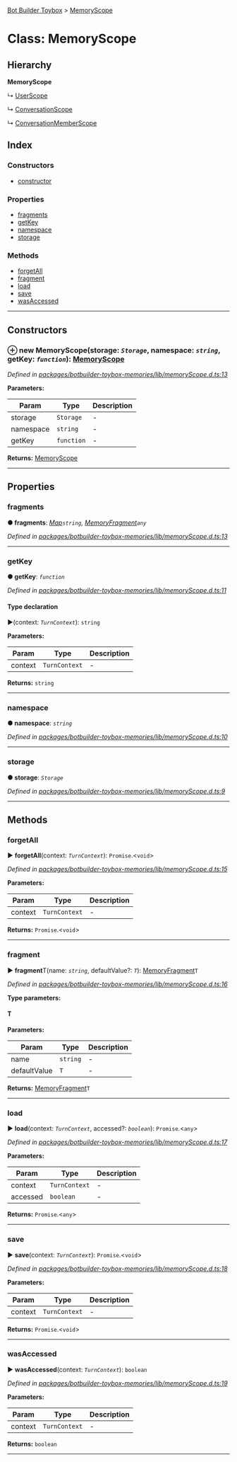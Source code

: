 [Bot Builder Toybox](../README.md) > [MemoryScope](../classes/botbuilder_toybox.memoryscope.md)



# Class: MemoryScope

## Hierarchy

**MemoryScope**

↳  [UserScope](botbuilder_toybox.userscope.md)




↳  [ConversationScope](botbuilder_toybox.conversationscope.md)




↳  [ConversationMemberScope](botbuilder_toybox.conversationmemberscope.md)








## Index

### Constructors

* [constructor](botbuilder_toybox.memoryscope.md#constructor)


### Properties

* [fragments](botbuilder_toybox.memoryscope.md#fragments)
* [getKey](botbuilder_toybox.memoryscope.md#getkey)
* [namespace](botbuilder_toybox.memoryscope.md#namespace)
* [storage](botbuilder_toybox.memoryscope.md#storage)


### Methods

* [forgetAll](botbuilder_toybox.memoryscope.md#forgetall)
* [fragment](botbuilder_toybox.memoryscope.md#fragment)
* [load](botbuilder_toybox.memoryscope.md#load)
* [save](botbuilder_toybox.memoryscope.md#save)
* [wasAccessed](botbuilder_toybox.memoryscope.md#wasaccessed)



---
## Constructors
<a id="constructor"></a>


### ⊕ **new MemoryScope**(storage: *`Storage`*, namespace: *`string`*, getKey: *`function`*): [MemoryScope](botbuilder_toybox.memoryscope.md)


*Defined in [packages/botbuilder-toybox-memories/lib/memoryScope.d.ts:13](https://github.com/Stevenic/botbuilder-toybox/blob/0903278/packages/botbuilder-toybox-memories/lib/memoryScope.d.ts#L13)*



**Parameters:**

| Param | Type | Description |
| ------ | ------ | ------ |
| storage | `Storage`   |  - |
| namespace | `string`   |  - |
| getKey | `function`   |  - |





**Returns:** [MemoryScope](botbuilder_toybox.memoryscope.md)

---


## Properties
<a id="fragments"></a>

###  fragments

**●  fragments**:  *[Map]()`string`, [MemoryFragment](botbuilder_toybox.memoryfragment.md)`any`* 

*Defined in [packages/botbuilder-toybox-memories/lib/memoryScope.d.ts:13](https://github.com/Stevenic/botbuilder-toybox/blob/0903278/packages/botbuilder-toybox-memories/lib/memoryScope.d.ts#L13)*





___

<a id="getkey"></a>

###  getKey

**●  getKey**:  *`function`* 

*Defined in [packages/botbuilder-toybox-memories/lib/memoryScope.d.ts:11](https://github.com/Stevenic/botbuilder-toybox/blob/0903278/packages/botbuilder-toybox-memories/lib/memoryScope.d.ts#L11)*


#### Type declaration
►(context: *`TurnContext`*): `string`



**Parameters:**

| Param | Type | Description |
| ------ | ------ | ------ |
| context | `TurnContext`   |  - |





**Returns:** `string`






___

<a id="namespace"></a>

###  namespace

**●  namespace**:  *`string`* 

*Defined in [packages/botbuilder-toybox-memories/lib/memoryScope.d.ts:10](https://github.com/Stevenic/botbuilder-toybox/blob/0903278/packages/botbuilder-toybox-memories/lib/memoryScope.d.ts#L10)*





___

<a id="storage"></a>

###  storage

**●  storage**:  *`Storage`* 

*Defined in [packages/botbuilder-toybox-memories/lib/memoryScope.d.ts:9](https://github.com/Stevenic/botbuilder-toybox/blob/0903278/packages/botbuilder-toybox-memories/lib/memoryScope.d.ts#L9)*





___


## Methods
<a id="forgetall"></a>

###  forgetAll

► **forgetAll**(context: *`TurnContext`*): `Promise`.<`void`>



*Defined in [packages/botbuilder-toybox-memories/lib/memoryScope.d.ts:15](https://github.com/Stevenic/botbuilder-toybox/blob/0903278/packages/botbuilder-toybox-memories/lib/memoryScope.d.ts#L15)*



**Parameters:**

| Param | Type | Description |
| ------ | ------ | ------ |
| context | `TurnContext`   |  - |





**Returns:** `Promise`.<`void`>





___

<a id="fragment"></a>

###  fragment

► **fragment**T(name: *`string`*, defaultValue?: *`T`*): [MemoryFragment](botbuilder_toybox.memoryfragment.md)`T`



*Defined in [packages/botbuilder-toybox-memories/lib/memoryScope.d.ts:16](https://github.com/Stevenic/botbuilder-toybox/blob/0903278/packages/botbuilder-toybox-memories/lib/memoryScope.d.ts#L16)*



**Type parameters:**

#### T 
**Parameters:**

| Param | Type | Description |
| ------ | ------ | ------ |
| name | `string`   |  - |
| defaultValue | `T`   |  - |





**Returns:** [MemoryFragment](botbuilder_toybox.memoryfragment.md)`T`





___

<a id="load"></a>

###  load

► **load**(context: *`TurnContext`*, accessed?: *`boolean`*): `Promise`.<`any`>



*Defined in [packages/botbuilder-toybox-memories/lib/memoryScope.d.ts:17](https://github.com/Stevenic/botbuilder-toybox/blob/0903278/packages/botbuilder-toybox-memories/lib/memoryScope.d.ts#L17)*



**Parameters:**

| Param | Type | Description |
| ------ | ------ | ------ |
| context | `TurnContext`   |  - |
| accessed | `boolean`   |  - |





**Returns:** `Promise`.<`any`>





___

<a id="save"></a>

###  save

► **save**(context: *`TurnContext`*): `Promise`.<`void`>



*Defined in [packages/botbuilder-toybox-memories/lib/memoryScope.d.ts:18](https://github.com/Stevenic/botbuilder-toybox/blob/0903278/packages/botbuilder-toybox-memories/lib/memoryScope.d.ts#L18)*



**Parameters:**

| Param | Type | Description |
| ------ | ------ | ------ |
| context | `TurnContext`   |  - |





**Returns:** `Promise`.<`void`>





___

<a id="wasaccessed"></a>

###  wasAccessed

► **wasAccessed**(context: *`TurnContext`*): `boolean`



*Defined in [packages/botbuilder-toybox-memories/lib/memoryScope.d.ts:19](https://github.com/Stevenic/botbuilder-toybox/blob/0903278/packages/botbuilder-toybox-memories/lib/memoryScope.d.ts#L19)*



**Parameters:**

| Param | Type | Description |
| ------ | ------ | ------ |
| context | `TurnContext`   |  - |





**Returns:** `boolean`





___



